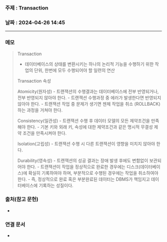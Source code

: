 ### 주제 : Transaction

### 날짜 : 2024-04-26 14:45
----
### 메모
> Transaction
> 	- 데이터베이스의 상태를 변환시키는 하나의 논리적 기능을 수행하기 위한 작업의 단위, 한번에 모두 수행되어야 할 일련의 연산
> 
> Transaction 속성
> 
> 	Atomicity(원자성)
> 		- 트랜잭션의 수행결과는 데이터베이스에 전부 반영되거나, 전부 반영되지 않아야 한다.
> 		- 트랜잭션 수행과정 중 에러가 발생한다면 반영되지 않아야 한다.
> 		- 트랜잭션 작업 중 문제가 생기면 젠체 작업을 취소 (ROLLBACK) 하는 과정을 거쳐야 한다.
> 	
> 	Consistency(일관성)
> 		- 트랜잭션 수행 후 데이터 모델의 모든 제약조건을 만족해야 한다.
> 		- 기본 키와 외래 키, 속성에 대한 제약조건과 같은 명시적 무결성 제약 조건을 만족시켜야 한다.
> 	
> 	Isolation(고립성)
> 		- 트랜잭션 수행 시 다른 트랜잭션이 영향을 미치지 않아야 한다.
> 	
> 	Durability(영속성)
> 		- 트랜잭션의 성공 결과는 장애 발생 후에도 변함없이 보관되어야 한다.
> 		- 트랜잭션이 작업을 정상적으로 완료한 경우에는 디스크(데이터베이스)에 확실히 기록하여야 하며, 부분적으로 수행된 경우에는 작업을 취소하여야 한다.
> 		- 즉, 정상적으로 완료 혹은 부분완료된 데이터는 DBMS가 책임지고 데이터베이스에 기록하는 성질이다.

### 출처(참고 문헌)
-

### 연결 문서
-
